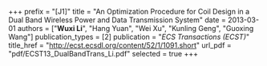+++
prefix = "[J1]"
title = "An Optimization Procedure for Coil Design in a Dual Band Wireless Power and Data Transmission System"
date = 2013-03-01
authors = ["**Wuxi Li**", "Hang Yuan", "Wei Xu", "Kunling Geng", "Guoxing Wang"]
publication_types = [2]
publication = "*ECS Transactions (ECST)*"
title_href = "http://ecst.ecsdl.org/content/52/1/1091.short"
url_pdf = "pdf/ECST13_DualBandTrans_Li.pdf"
selected = true
+++
